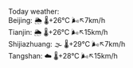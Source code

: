 Today weather:  
Beijing: 🌦   🌡️+26°C 🌬️↖7km/h  
Tianjin: 🌦   🌡️+26°C 🌬️↖15km/h  
Shijiazhuang: 🌫  🌡️+29°C 🌬️↖7km/h  
Tangshan: ☁️   🌡️+28°C 🌬️↖15km/h  
